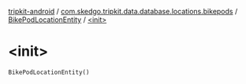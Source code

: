 [tripkit-android](../../index.md) / [com.skedgo.tripkit.data.database.locations.bikepods](../index.md) / [BikePodLocationEntity](index.md) / [&lt;init&gt;](./-init-.md)

# &lt;init&gt;

`BikePodLocationEntity()`